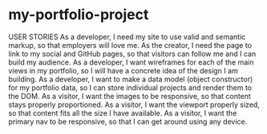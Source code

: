 # my-portfolio-project

USER STORIES
As a developer, I need my site to use valid and semantic markup, so that employers will love me.
As the creator, I need the page to link to my social and GitHub pages, so that visitors can follow me and I can build my audience.
As a developer, I want wireframes for each of the main views in my portfolio, so I will have a concrete idea of the design I am building.
As a developer, I want to make a data model (object constructor) for my portfolio data, so I can store individual projects and render them to the DOM.
As a visitor, I want the images to be responsive, so that content stays properly proportioned.
As a visitor, I want the viewport properly sized, so that content fits all the size I have available.
As a visitor, I want the primary nav to be responsive, so that I can get around using any device.
